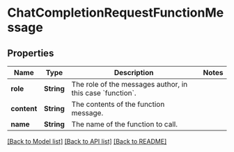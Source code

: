 # ChatCompletionRequestFunctionMessage

## Properties
Name | Type | Description | Notes
------------ | ------------- | ------------- | -------------
**role** | **String** | The role of the messages author, in this case &#x60;function&#x60;. | 
**content** | **String** | The contents of the function message. | 
**name** | **String** | The name of the function to call. | 

[[Back to Model list]](../README.md#documentation-for-models) [[Back to API list]](../README.md#documentation-for-api-endpoints) [[Back to README]](../README.md)


